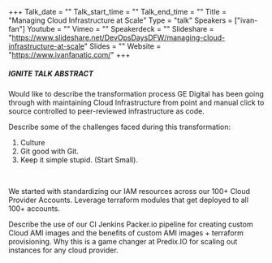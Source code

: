 +++
Talk_date = ""
Talk_start_time = ""
Talk_end_time = ""
Title = "Managing Cloud Infrastructure at Scale"
Type = "talk"
Speakers = ["ivan-fan"]
Youtube = ""
Vimeo = ""
Speakerdeck = ""
Slideshare = "https://www.slideshare.net/DevOpsDaysDFW/managing-cloud-infrastructure-at-scale"
Slides = ""
Website = "https://www.ivanfanatic.com/"
+++

##### IGNITE TALK ABSTRACT

Would like to describe the transformation process GE Digital has been going through with maintaining Cloud Infrastructure from point and manual click to source controlled to peer-reviewed infrastructure as code.

Describe some of the challenges faced during this transformation: 

1. Culture 
2. Git good with Git. 
3. Keep it simple stupid. (Start Small). 
<br> 

We started with standardizing our IAM resources across our 100+ Cloud Provider Accounts. Leverage terraform modules that get deployed to all 100+ accounts.
<br>

Describe the use of our CI Jenkins Packer.io pipeline for creating custom Cloud AMI images and the benefits of custom AMI images + terraform provisioning. Why this is a game changer at Predix.IO for scaling out instances for any cloud provider.